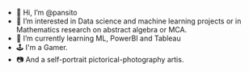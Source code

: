 - 👋 Hi, I’m @pansito
- 👀 I’m interested in Data science and machine learning projects or in Mathematics research on abstract algebra or MCA. 
- 🌱 I’m currently learning ML, PowerBI and Tableau
- 🕹️ I'm a Gamer.
- 📷 And a self-portrait pictorical-photography artis.
